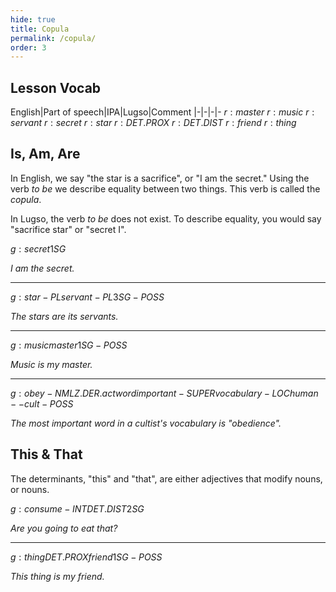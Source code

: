 ```yaml
---
hide: true
title: Copula
permalink: /copula/
order: 3
---
```


## Lesson Vocab

English|Part of speech|IPA|Lugso|Comment
|-|-|-|-
${r: master}$
${r: music}$
${r: servant}$
${r: secret}$
${r: star}$
${r: DET.PROX}$
${r: DET.DIST}$
${r: friend}$
${r: thing}$

## Is, Am, Are

In English, we say "the star is a sacrifice", or "I am the secret." Using the verb _to be_ we describe equality between two things. This verb is called the _copula_.

In Lugso, the verb _to be_ does not exist. To describe equality, you would say "sacrifice star" or "secret I".

${g: secret 1SG}$

_I am the secret._

---

${g: star-PL servant-PL 3SG-POSS}$

_The stars are its servants._

---

${g: music master 1SG-POSS}$

_Music is my master._

---

${g: obey-NMLZ.DER.act word important-SUPER vocabulary-LOC human--cult-POSS}$

_The most important word in a cultist's vocabulary is "obedience"._

## This & That

The determinants, "this" and "that", are either adjectives that modify nouns, or nouns.

${g: consume-INT DET.DIST 2SG}$

_Are you going to eat that?_

---

${g: thing DET.PROX friend 1SG-POSS}$

_This thing is my friend._